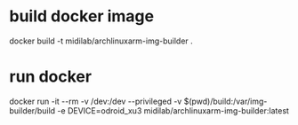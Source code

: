 # build docker image

docker build -t midilab/archlinuxarm-img-builder . 

# run docker 

docker run -it --rm -v /dev:/dev --privileged -v $(pwd)/build:/var/img-builder/build -e DEVICE=odroid_xu3 midilab/archlinuxarm-img-builder:latest


